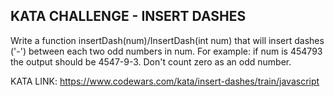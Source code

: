 ## KATA CHALLENGE - INSERT DASHES

Write a function insertDash(num)/InsertDash(int num) that will insert dashes ('-') between each two odd numbers in num. For example: if num is 454793 the output should be 4547-9-3. Don't count zero as an odd number.

KATA LINK: https://www.codewars.com/kata/insert-dashes/train/javascript